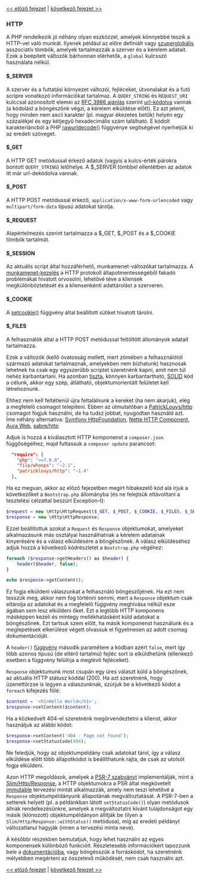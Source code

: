 [<< előző fejezet](03-error-handler.md) | [következő fejezet >>](05-router.md)

### HTTP

A PHP rendelkezik jó néhány olyan eszközzel, amelyek könnyebbé teszik a HTTP-vel való munkát. Ilyenek például az előre definiált vagy [szuperglobális](http://php.net/manual/en/language.variables.superglobals.php) asszociatív tömbök, amelyek tartalmazzák a szerver és a kérelem adatait. Ezek a beépített változók bárhonnan elérhetők, a `global` kulcsszó használata nélkül.

#### $_SERVER ####
A szerver és a futtatási környezet változói, fejléceket, útvonalakat és a futó scripre vonatkozó információkat tartalmaz. A `QUERY_STRING` és `REQUEST_URI` kulccsal azonosított elemei az [RFC 3986 ajánlás](http://www.faqs.org/rfcs/rfc3986.html) szerint [url-kódolva](https://www.php.net/manual/en/function.rawurlencode.php) vannak (a kódolást a böngészőnk végzi, a kérelem elküldése előtt). Ez azt jelenti, hogy minden nem ascii karakter (pl. magyar ékezetes betűk) helyén egy százalékjel és egy kétjegyű hexadecimális szám található. E kódolt karakterláncból a PHP [rawurldecode()](https://www.php.net/manual/en/function.rawurldecode.php) függvénye segítségével nyerhetjük ki az eredeti szöveget.
#### $_GET ####
A HTTP GET metódussal érkező adatok (vagyis a kulcs-érték párokra bontott `QUERY_STRING`) lelőhelye. A $_SERVER tömbbel ellentétben az adatok itt már url-dekódolva vannak.
#### $_POST ####
A HTTP POST metódussal érkező, `application/x-www-form-urlencoded` vagy `multipart/form-data` típusú adatokat tárolja.
#### $_REQUEST ####
Alapértelmezés szerint tartalmazza a $_GET, $_POST és a $_COOKIE tömbök tartalmát.
#### $_SESSION ####
Az aktuális script által hozzáférhető, munkamenet-változókat tartalmazza. A [munkamenet-kezelés](http://webprogramozas.inf.elte.hu/tananyag/wf2/lecke17_lap1.html#hiv1) a HTTP protokoll állapotmentességéből fakadó problémákat hivatott orvosolni, lehetővé téve a kliensek megkülönböztetését és a kliensenkénti adattárolást a szerveren.
#### $_COOKIE ####
A [setcookie()](https://www.php.net/manual/en/function.setcookie.php) függvény által beállított sütiket hivatott tárolni.
#### $_FILES ####
A felhasználók által a HTTP POST metódussal feltöltött állományok adatait tartalmazza.

Ezek a változók (kellő óvatosság mellett, mert zömében a felhasználótól származó adatokat tartalmaznak, amelyekben nem bízhatunk) hasznosak lehetnek ha csak egy egyszerűbb scriptet szeretnénk kapni, amit nem túl nehéz karbantartani. Ha azonban [tiszta](https://hup.hu/node/143736), könnyen karbantartható, [SOLID](https://www.refaktor.hu/tiszta-kod-5-resz-a-s-o-l-i-d-alapelvek/) kód a célunk, akkor egy szép, átlátható, objektumorientált felületet kell létrehoznunk.

Ehhez nem kell feltétlenül újra feltalálnunk a kereket (ha nem akarjuk), elég a megfelelő csomagot telepíteni. Ebben az útmutatóban a [PatrickLouys/http](https://github.com/PatrickLouys/http) csomagot fogjuk használni, de ha tudsz jobbat, nyugodtan használd azt. Íme néhány alternatíva: [Symfony HttpFoundation](https://github.com/symfony/HttpFoundation), [Nette HTTP Component](https://github.com/nette/http), [Aura Web](https://github.com/auraphp/Aura.Web), [sabre/http](https://github.com/fruux/sabre-http)

Adjuk is hozzá a kiválasztott HTTP komponenst a `composer.json` függőségeihez, majd futtassuk a `composer update` parancsot:

```json
  "require": {
    "php": ">=7.0.0",
    "filp/whoops": "~2.1",
    "patricklouys/http": "~1.4"
  },
```

Ha ez megvan, akkor az előző fejezetben megírt hibakezelő kód alá írjuk a következőket a `Bootstrap.php` állományba (és ne felejtsük eltávolítani a tesztelési célzattal beszúrt Exception-t):

```php
$request = new \Http\HttpRequest($_GET, $_POST, $_COOKIE, $_FILES, $_SERVER);
$response = new \Http\HttpResponse;
```

Ezzel beállítottuk azokat a `Request` és `Response` objektumokat, amelyeket alkalmazásunk más osztályai használhatnak a kérelem adatainak kinyerésére és a válasz elküldésére a böngészőnek. A válasz elküldéséhez adjuk hozzá a következő kódrészletet a `Bootstrap.php` végéhez:

```php
foreach ($response->getHeaders() as $header) {
    header($header, false);
}

echo $response->getContent();
```

Ez fogja elküldeni válaszunkat a felhasználó böngészőjének. Ha ezt nem tesszük meg, akkor nem fog történni semmi, mert a `Response` objektum csak eltárolja az adatokat és a megfelelő függvény meghívása nélkül esze ágában sem lesz elküldeni őket. Ezt a legtöbb HTTP komponens másképpen kezeli és mintegy mellékhatásként küld adatokat a böngészőnek. Ezt tartsuk szem előtt, ha másik komponenst használunk és a meglepetések elkerülése végett olvassuk el figyelmesen az adott csomag dokumentációját.

A `header()` [függvény](https://www.php.net/manual/en/function.header.php) második paramétere a kódban azért `false`, mert így több azonos típusú (de eltérő tartalmú) fejléc sort is elküldhetünk (ellenkező esetben a függvény felülírja a meglévő fejléceket).

`Response` objektumunk most csupán egy üres választ küld a böngészőnek, az aktuális HTTP státusz kóddal (200). Ha azt szeretnénk, hogy üzenettörzse is legyen a válaszunknak, szúrjuk be a következő kódot a `foreach` kifejezés fölé:

```php
$content = '<h1>Hello World</h1>';
$response->setContent($content);
```

Ha a közkedvelt 404-el szeretnénk megörvendeztetni a klienst, akkor használjuk az alábbi kódot:

```php
$response->setContent('404 - Page not found');
$response->setStatusCode(404);
```

Ne feledjük, hogy az objektumpéldány csak adatokat tárol, így a válasz elküldése előtt több állapotkódot is beállíthatunk rajta, de csak az utolsót fogja elküldeni.

Azon HTTP megoldások, amelyek a [PSR-7 szabványt](https://www.php-fig.org/psr/psr-7/) implementálják, mint a [Slim/Http/Response](https://github.com/slimphp/Slim/blob/3.x/Slim/Http/Response.php), a HTTP objektumokra a PSR által megkövetelt [immutable](https://www.refaktor.hu/megvaltoztathatatlan-objektumok/) tervezési mintát alkalmazzák, amely nem teszi lehetővé a `Response` objektumpéldányunk állapotának megváltoztatását. A PSR-7-ben a setterek helyett (pl. a példánkban látott `setStatusCode()`) olyan metódusok állnak rendelkezésünkre, amelyek a megváltoztatni kívánt tulajdonságot egy másik (klónozott) objektumpéldányon állítják be (ilyen a `Slim/Http/Response::withStatus()` metódusa), míg az eredeti példányt változatlanul hagyják (innen a tervezési minta neve).

A későbbi részekben bemutatjuk, hogy lehet használni az egyes komponensek különböző funkcióit. Részletesebb információkért lapozzunk bele a [dokumentációba](https://github.com/PatrickLouys/http), vagy böngésszük a forráskódot, ha szeretnénk mélyebben megérteni az összetevő működését, nem csak használni azt.

[<< előző fejezet](03-error-handler.md) | [következő fejezet >>](05-router.md)
